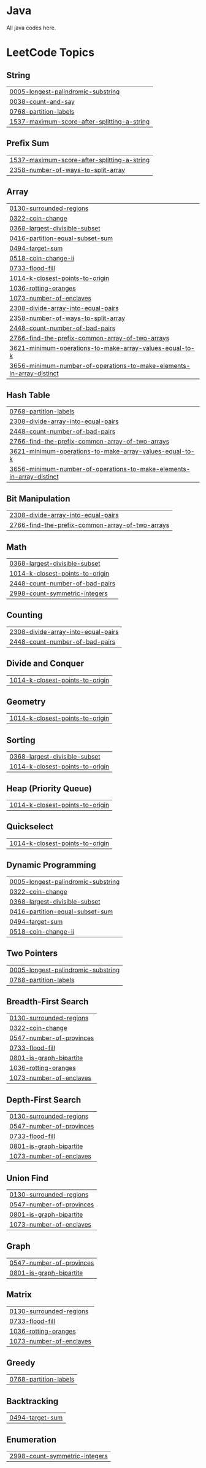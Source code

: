 # Java
All java codes here.

<!---LeetCode Topics Start-->
# LeetCode Topics
## String
|  |
| ------- |
| [0005-longest-palindromic-substring](https://github.com/Wilson0406/Java/tree/master/0005-longest-palindromic-substring) |
| [0038-count-and-say](https://github.com/Wilson0406/Java/tree/master/0038-count-and-say) |
| [0768-partition-labels](https://github.com/Wilson0406/Java/tree/master/0768-partition-labels) |
| [1537-maximum-score-after-splitting-a-string](https://github.com/Wilson0406/Java/tree/master/1537-maximum-score-after-splitting-a-string) |
## Prefix Sum
|  |
| ------- |
| [1537-maximum-score-after-splitting-a-string](https://github.com/Wilson0406/Java/tree/master/1537-maximum-score-after-splitting-a-string) |
| [2358-number-of-ways-to-split-array](https://github.com/Wilson0406/Java/tree/master/2358-number-of-ways-to-split-array) |
## Array
|  |
| ------- |
| [0130-surrounded-regions](https://github.com/Wilson0406/Java/tree/master/0130-surrounded-regions) |
| [0322-coin-change](https://github.com/Wilson0406/Java/tree/master/0322-coin-change) |
| [0368-largest-divisible-subset](https://github.com/Wilson0406/Java/tree/master/0368-largest-divisible-subset) |
| [0416-partition-equal-subset-sum](https://github.com/Wilson0406/Java/tree/master/0416-partition-equal-subset-sum) |
| [0494-target-sum](https://github.com/Wilson0406/Java/tree/master/0494-target-sum) |
| [0518-coin-change-ii](https://github.com/Wilson0406/Java/tree/master/0518-coin-change-ii) |
| [0733-flood-fill](https://github.com/Wilson0406/Java/tree/master/0733-flood-fill) |
| [1014-k-closest-points-to-origin](https://github.com/Wilson0406/Java/tree/master/1014-k-closest-points-to-origin) |
| [1036-rotting-oranges](https://github.com/Wilson0406/Java/tree/master/1036-rotting-oranges) |
| [1073-number-of-enclaves](https://github.com/Wilson0406/Java/tree/master/1073-number-of-enclaves) |
| [2308-divide-array-into-equal-pairs](https://github.com/Wilson0406/Java/tree/master/2308-divide-array-into-equal-pairs) |
| [2358-number-of-ways-to-split-array](https://github.com/Wilson0406/Java/tree/master/2358-number-of-ways-to-split-array) |
| [2448-count-number-of-bad-pairs](https://github.com/Wilson0406/Java/tree/master/2448-count-number-of-bad-pairs) |
| [2766-find-the-prefix-common-array-of-two-arrays](https://github.com/Wilson0406/Java/tree/master/2766-find-the-prefix-common-array-of-two-arrays) |
| [3621-minimum-operations-to-make-array-values-equal-to-k](https://github.com/Wilson0406/Java/tree/master/3621-minimum-operations-to-make-array-values-equal-to-k) |
| [3656-minimum-number-of-operations-to-make-elements-in-array-distinct](https://github.com/Wilson0406/Java/tree/master/3656-minimum-number-of-operations-to-make-elements-in-array-distinct) |
## Hash Table
|  |
| ------- |
| [0768-partition-labels](https://github.com/Wilson0406/Java/tree/master/0768-partition-labels) |
| [2308-divide-array-into-equal-pairs](https://github.com/Wilson0406/Java/tree/master/2308-divide-array-into-equal-pairs) |
| [2448-count-number-of-bad-pairs](https://github.com/Wilson0406/Java/tree/master/2448-count-number-of-bad-pairs) |
| [2766-find-the-prefix-common-array-of-two-arrays](https://github.com/Wilson0406/Java/tree/master/2766-find-the-prefix-common-array-of-two-arrays) |
| [3621-minimum-operations-to-make-array-values-equal-to-k](https://github.com/Wilson0406/Java/tree/master/3621-minimum-operations-to-make-array-values-equal-to-k) |
| [3656-minimum-number-of-operations-to-make-elements-in-array-distinct](https://github.com/Wilson0406/Java/tree/master/3656-minimum-number-of-operations-to-make-elements-in-array-distinct) |
## Bit Manipulation
|  |
| ------- |
| [2308-divide-array-into-equal-pairs](https://github.com/Wilson0406/Java/tree/master/2308-divide-array-into-equal-pairs) |
| [2766-find-the-prefix-common-array-of-two-arrays](https://github.com/Wilson0406/Java/tree/master/2766-find-the-prefix-common-array-of-two-arrays) |
## Math
|  |
| ------- |
| [0368-largest-divisible-subset](https://github.com/Wilson0406/Java/tree/master/0368-largest-divisible-subset) |
| [1014-k-closest-points-to-origin](https://github.com/Wilson0406/Java/tree/master/1014-k-closest-points-to-origin) |
| [2448-count-number-of-bad-pairs](https://github.com/Wilson0406/Java/tree/master/2448-count-number-of-bad-pairs) |
| [2998-count-symmetric-integers](https://github.com/Wilson0406/Java/tree/master/2998-count-symmetric-integers) |
## Counting
|  |
| ------- |
| [2308-divide-array-into-equal-pairs](https://github.com/Wilson0406/Java/tree/master/2308-divide-array-into-equal-pairs) |
| [2448-count-number-of-bad-pairs](https://github.com/Wilson0406/Java/tree/master/2448-count-number-of-bad-pairs) |
## Divide and Conquer
|  |
| ------- |
| [1014-k-closest-points-to-origin](https://github.com/Wilson0406/Java/tree/master/1014-k-closest-points-to-origin) |
## Geometry
|  |
| ------- |
| [1014-k-closest-points-to-origin](https://github.com/Wilson0406/Java/tree/master/1014-k-closest-points-to-origin) |
## Sorting
|  |
| ------- |
| [0368-largest-divisible-subset](https://github.com/Wilson0406/Java/tree/master/0368-largest-divisible-subset) |
| [1014-k-closest-points-to-origin](https://github.com/Wilson0406/Java/tree/master/1014-k-closest-points-to-origin) |
## Heap (Priority Queue)
|  |
| ------- |
| [1014-k-closest-points-to-origin](https://github.com/Wilson0406/Java/tree/master/1014-k-closest-points-to-origin) |
## Quickselect
|  |
| ------- |
| [1014-k-closest-points-to-origin](https://github.com/Wilson0406/Java/tree/master/1014-k-closest-points-to-origin) |
## Dynamic Programming
|  |
| ------- |
| [0005-longest-palindromic-substring](https://github.com/Wilson0406/Java/tree/master/0005-longest-palindromic-substring) |
| [0322-coin-change](https://github.com/Wilson0406/Java/tree/master/0322-coin-change) |
| [0368-largest-divisible-subset](https://github.com/Wilson0406/Java/tree/master/0368-largest-divisible-subset) |
| [0416-partition-equal-subset-sum](https://github.com/Wilson0406/Java/tree/master/0416-partition-equal-subset-sum) |
| [0494-target-sum](https://github.com/Wilson0406/Java/tree/master/0494-target-sum) |
| [0518-coin-change-ii](https://github.com/Wilson0406/Java/tree/master/0518-coin-change-ii) |
## Two Pointers
|  |
| ------- |
| [0005-longest-palindromic-substring](https://github.com/Wilson0406/Java/tree/master/0005-longest-palindromic-substring) |
| [0768-partition-labels](https://github.com/Wilson0406/Java/tree/master/0768-partition-labels) |
## Breadth-First Search
|  |
| ------- |
| [0130-surrounded-regions](https://github.com/Wilson0406/Java/tree/master/0130-surrounded-regions) |
| [0322-coin-change](https://github.com/Wilson0406/Java/tree/master/0322-coin-change) |
| [0547-number-of-provinces](https://github.com/Wilson0406/Java/tree/master/0547-number-of-provinces) |
| [0733-flood-fill](https://github.com/Wilson0406/Java/tree/master/0733-flood-fill) |
| [0801-is-graph-bipartite](https://github.com/Wilson0406/Java/tree/master/0801-is-graph-bipartite) |
| [1036-rotting-oranges](https://github.com/Wilson0406/Java/tree/master/1036-rotting-oranges) |
| [1073-number-of-enclaves](https://github.com/Wilson0406/Java/tree/master/1073-number-of-enclaves) |
## Depth-First Search
|  |
| ------- |
| [0130-surrounded-regions](https://github.com/Wilson0406/Java/tree/master/0130-surrounded-regions) |
| [0547-number-of-provinces](https://github.com/Wilson0406/Java/tree/master/0547-number-of-provinces) |
| [0733-flood-fill](https://github.com/Wilson0406/Java/tree/master/0733-flood-fill) |
| [0801-is-graph-bipartite](https://github.com/Wilson0406/Java/tree/master/0801-is-graph-bipartite) |
| [1073-number-of-enclaves](https://github.com/Wilson0406/Java/tree/master/1073-number-of-enclaves) |
## Union Find
|  |
| ------- |
| [0130-surrounded-regions](https://github.com/Wilson0406/Java/tree/master/0130-surrounded-regions) |
| [0547-number-of-provinces](https://github.com/Wilson0406/Java/tree/master/0547-number-of-provinces) |
| [0801-is-graph-bipartite](https://github.com/Wilson0406/Java/tree/master/0801-is-graph-bipartite) |
| [1073-number-of-enclaves](https://github.com/Wilson0406/Java/tree/master/1073-number-of-enclaves) |
## Graph
|  |
| ------- |
| [0547-number-of-provinces](https://github.com/Wilson0406/Java/tree/master/0547-number-of-provinces) |
| [0801-is-graph-bipartite](https://github.com/Wilson0406/Java/tree/master/0801-is-graph-bipartite) |
## Matrix
|  |
| ------- |
| [0130-surrounded-regions](https://github.com/Wilson0406/Java/tree/master/0130-surrounded-regions) |
| [0733-flood-fill](https://github.com/Wilson0406/Java/tree/master/0733-flood-fill) |
| [1036-rotting-oranges](https://github.com/Wilson0406/Java/tree/master/1036-rotting-oranges) |
| [1073-number-of-enclaves](https://github.com/Wilson0406/Java/tree/master/1073-number-of-enclaves) |
## Greedy
|  |
| ------- |
| [0768-partition-labels](https://github.com/Wilson0406/Java/tree/master/0768-partition-labels) |
## Backtracking
|  |
| ------- |
| [0494-target-sum](https://github.com/Wilson0406/Java/tree/master/0494-target-sum) |
## Enumeration
|  |
| ------- |
| [2998-count-symmetric-integers](https://github.com/Wilson0406/Java/tree/master/2998-count-symmetric-integers) |
<!---LeetCode Topics End-->